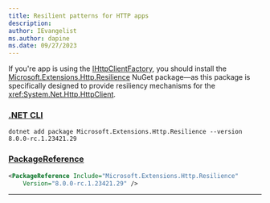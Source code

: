 ```yaml
---
title: Resilient patterns for HTTP apps
description: 
author: IEvangelist
ms.author: dapine
ms.date: 09/27/2023
---
```


If you're app is using the [IHttpClientFactory](../extensions/httpclient-factory.md), you should install the [Microsoft.Extensions.Http.Resilience](https://www.nuget.org/packages/Microsoft.Extensions.Http.Resilience) NuGet package—as this package is specifically designed to provide resiliency mechanisms for the <xref:System.Net.Http.HttpClient>.

### [.NET CLI](#tab/dotnet-cli)

```dotnetcli
dotnet add package Microsoft.Extensions.Http.Resilience --version 8.0.0-rc.1.23421.29
```

### [PackageReference](#tab/package-reference)

```xml
<PackageReference Include="Microsoft.Extensions.Http.Resilience"
    Version="8.0.0-rc.1.23421.29" />
```

---
